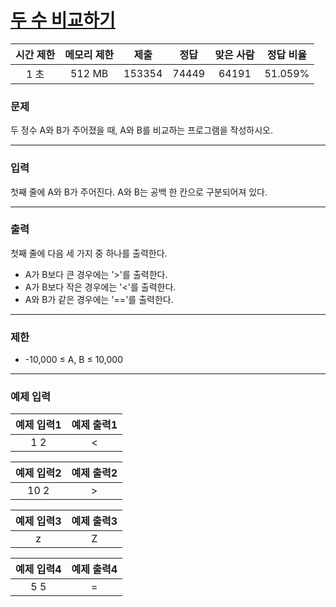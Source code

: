# [두 수 비교하기](https://www.acmicpc.net/problem/1330)

<div align = center>

| 시간 제한 | 메모리 제한 |  제출  |  정답  | 맞은 사람 | 정답 비율 |
| :-------: | :---------: | :----: | :----: | :-------: | :-------: |
|   1 초    |   512 MB    | 153354 | 74449  |  64191    |  51.059%  |

</div>

### 문제

두 정수 A와 B가 주어졌을 때, A와 B를 비교하는 프로그램을 작성하시오.

---

### 입력

첫째 줄에 A와 B가 주어진다. A와 B는 공백 한 칸으로 구분되어져 있다.

---

### 출력

첫째 줄에 다음 세 가지 중 하나를 출력한다.

- A가 B보다 큰 경우에는 '>'를 출력한다.
- A가 B보다 작은 경우에는 '<'를 출력한다.
- A와 B가 같은 경우에는 '=='를 출력한다.

---
### 제한

- -10,000 ≤ A, B ≤ 10,000

---
### 예제 입력

| 예제 입력1 | 예제 출력1 |
| :--------: | :--------: |
| 1 2 | < |

| 예제 입력2 | 예제 출력2 |
| :--------: | :--------: |
| 10 2 | > |

| 예제 입력3 | 예제 출력3 |
| :--------: | :--------: |
| z | Z |

| 예제 입력4 | 예제 출력4 |
| :--------: | :--------: |
| 5 5 | = |